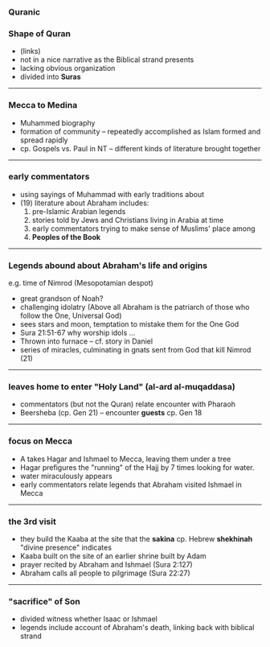 
### Quranic<a id="orgheadline9"></a>

### Shape of Quran<a id="orgheadline1"></a>

-   (links)
-   not in a nice narrative as the Biblical strand presents
-   lacking obvious organization
-   divided into **Suras**

---

### Mecca to Medina<a id="orgheadline2"></a>

-   Muhammed biography
-   formation of community &#x2013; repeatedly accomplished as Islam formed and spread rapidly
-   cp. Gospels vs. Paul in NT &#x2013; different kinds of literature brought together

---

### early commentators<a id="orgheadline3"></a>

-   using sayings of Muhammad with early traditions about
-   (19) literature about Abraham includes:
    1.  pre-Islamic Arabian legends
    2.  stories told by Jews and Christians living in Arabia at time
    3.  early commentators trying to make sense of Muslims' place among
    4.  **Peoples of the Book**

---

### Legends abound about Abraham's life and origins<a id="orgheadline4"></a>

e.g. time of Nimrod (Mesopotamian despot)<a id="orgheadline5"></a>

-   great grandson of Noah?
-   challenging idolatry (Above all Abraham is the patriarch of those who follow the One, Universal God)
-   sees stars and moon, temptation to mistake them for the One God
-   Sura 21:51-67 why worship idols &#x2026;
-   Thrown into furnace &#x2013; cf. story in Daniel
-   series of miracles, culminating in gnats sent from God that kill Nimrod (21)

---

### leaves home to enter "Holy Land" (**al-ard al-muqaddasa**)<a id="orgheadline6"></a>

-   commentators (but not the Quran) relate encounter with Pharaoh
-   Beersheba (cp. Gen 21) &#x2013; encounter **guests** cp. Gen 18

---

### focus on Mecca<a id="orgheadline7"></a>

-   A takes Hagar and Ishmael to Mecca, leaving them under a tree
-   Hagar prefigures the "running" of the Hajj by 7 times looking for water.
-   water miraculously appears
-   early commentators relate legends that Abraham visited Ishmael in Mecca

---

###   the 3rd visit 
- they build the Kaaba at the site that the **sakina** cp. Hebrew **shekhinah** "divine presence" indicates
-   Kaaba built on the site of an earlier shrine built by Adam
-   prayer recited by Abraham and Ishmael (Sura 2:127)
-   Abraham calls all people to pilgrimage (Sura 22:27)

---

### "sacrifice" of Son<a id="orgheadline8"></a>

-   divided witness whether Isaac or Ishmael
-   legends include account of Abraham's death, linking back with biblical strand
